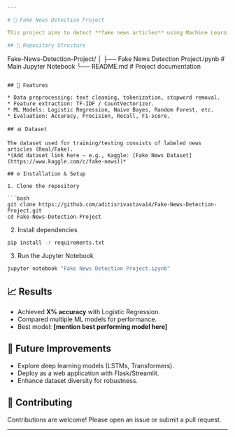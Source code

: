```yaml
---

# 📰 Fake News Detection Project

This project aims to detect **fake news articles** using Machine Learning techniques. It explores text preprocessing, feature extraction, and classification models to distinguish between *real* and *fake* news.

## 📂 Repository Structure

```
Fake-News-Detection-Project/
│
├── Fake News Detection Project.ipynb   # Main Jupyter Notebook
└── README.md                           # Project documentation
```

## 🚀 Features

* Data preprocessing: text cleaning, tokenization, stopword removal.
* Feature extraction: TF-IDF / CountVectorizer.
* ML Models: Logistic Regression, Naive Bayes, Random Forest, etc.
* Evaluation: Accuracy, Precision, Recall, F1-score.

## 📊 Dataset

The dataset used for training/testing consists of labeled news articles (Real/Fake).
*(Add dataset link here – e.g., Kaggle: [Fake News Dataset](https://www.kaggle.com/c/fake-news))*

## ⚙️ Installation & Setup

1. Clone the repository

```bash
git clone https://github.com/aditisrivastava14/Fake-News-Detection-Project.git
cd Fake-News-Detection-Project
```

2. Install dependencies

```bash
pip install -r requirements.txt
```

3. Run the Jupyter Notebook

```bash
jupyter notebook "Fake News Detection Project.ipynb"
```

## 📈 Results

* Achieved **X% accuracy** with Logistic Regression.
* Compared multiple ML models for performance.
* Best model: **[mention best performing model here]**

## 📌 Future Improvements

* Explore deep learning models (LSTMs, Transformers).
* Deploy as a web application with Flask/Streamlit.
* Enhance dataset diversity for robustness.

## 🤝 Contributing

Contributions are welcome! Please open an issue or submit a pull request.


---
```


